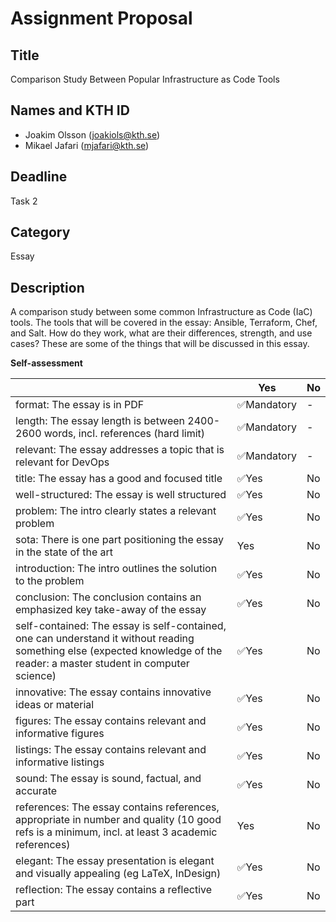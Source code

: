 # Assignment Proposal  

## Title  

Comparison Study Between Popular Infrastructure as Code Tools

## Names and KTH ID   
  - Joakim Olsson (joakiols@kth.se)   
  - Mikael Jafari (mjafari@kth.se)  

## Deadline  

Task 2  

## Category

Essay

## Description  

A comparison study between some common Infrastructure as Code (IaC) tools. The tools that will be covered in the essay: Ansible, Terraform, Chef, and Salt.
How do they work, what are their differences, strength, and use cases? These are some of the things that will be discussed in this essay.

**Self-assessment**

|                                             | Yes | No |
|-------------------------------------------- | ----|----|
| format: The essay is in PDF | ✅Mandatory | - |
| length: The essay length is between 2400-2600 words, incl. references (hard limit)  | ✅Mandatory | - |
| relevant: The essay addresses a topic that is relevant for DevOps | ✅Mandatory | - |
| title: The essay has a good and focused title | ✅Yes | No |
| well-structured: The essay is well structured | ✅Yes | No |
| problem: The intro clearly states a relevant problem| ✅Yes | No |
| sota: There is one part positioning the essay in the state of the art| Yes | No |
| introduction: The intro outlines the solution to the problem | ✅Yes | No |
| conclusion: The conclusion contains an emphasized key take-away of the essay | ✅Yes | No |
| self-contained: The essay is self-contained, one can understand it without reading something else (expected knowledge of the reader: a master student in computer science) | ✅Yes | No |
| innovative: The essay contains innovative ideas or material | ✅Yes | No |
| figures: The essay contains relevant and informative figures | ✅Yes | No |
| listings: The essay contains relevant and informative  listings | ✅Yes | No |
| sound: The essay is sound, factual, and accurate | ✅Yes | No |
| references: The essay contains references, appropriate  in number and quality (10 good refs is a minimum, incl. at least 3 academic references) | Yes | No |
| elegant: The essay presentation is elegant and visually appealing (eg LaTeX, InDesign) | ✅Yes | No |
| reflection: The essay contains a reflective part  | ✅Yes | No |
